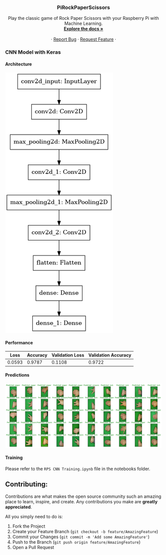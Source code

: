 <h3 align="center">PiRockPaperScissors</h3>

<p align="center">
    Play the classic game of Rock Paper Scissors with your Raspberry Pi with Machine Learning.
    <br />
    <a href="#"><strong> Explore the docs » </strong></a>
    <br />
    <br />
    ·
    <a href="#">Report Bug</a>
    ·
    <a href="#">Request Feature</a>
    ·
</p>

### CNN Model with Keras

#### Architecture

![](notebooks/model.png "Model Architecture")

#### Performance

| Loss   | Accuracy | Validation Loss | Validation Accuracy |
| ------ | -------- | --------------- | ------------------- |
| 0.0593 | 0.9787   | 0.1108          | 0.9722              |

#### Predictions

![](notebooks/predictions.png "Model Architecture")

#### Training

Please refer to the `RPS CNN Training.ipynb` file in the notebooks folder.

## Contributing:

Contributions are what makes the open source community such an amazing place to learn, inspire, and create. Any contributions you make are **greatly appreciated**.

All you simply need to do is:

1. Fork the Project
2. Create your Feature Branch (`git checkout -b feature/AmazingFeature`)
3. Commit your Changes (`git commit -m 'Add some AmazingFeature'`)
4. Push to the Branch (`git push origin feature/AmazingFeature`)
5. Open a Pull Request
